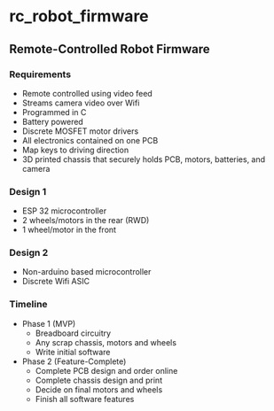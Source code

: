 # rc_robot_firmware

## Remote-Controlled Robot Firmware

### Requirements

- Remote controlled using video feed
- Streams camera video over Wifi
- Programmed in C
- Battery powered
- Discrete MOSFET motor drivers
- All electronics contained on one PCB
- Map keys to driving direction
- 3D printed chassis that securely holds PCB, motors, batteries, and camera

### Design 1

- ESP 32 microcontroller
- 2 wheels/motors in the rear (RWD)
- 1 wheel/motor in the front

### Design 2

- Non-arduino based microcontroller
- Discrete Wifi ASIC

### Timeline

- Phase 1 (MVP)
  - Breadboard circuitry
  - Any scrap chassis, motors and wheels
  - Write initial software
- Phase 2 (Feature-Complete)
  - Complete PCB design and order online
  - Complete chassis design and print
  - Decide on final motors and wheels
  - Finish all software features
